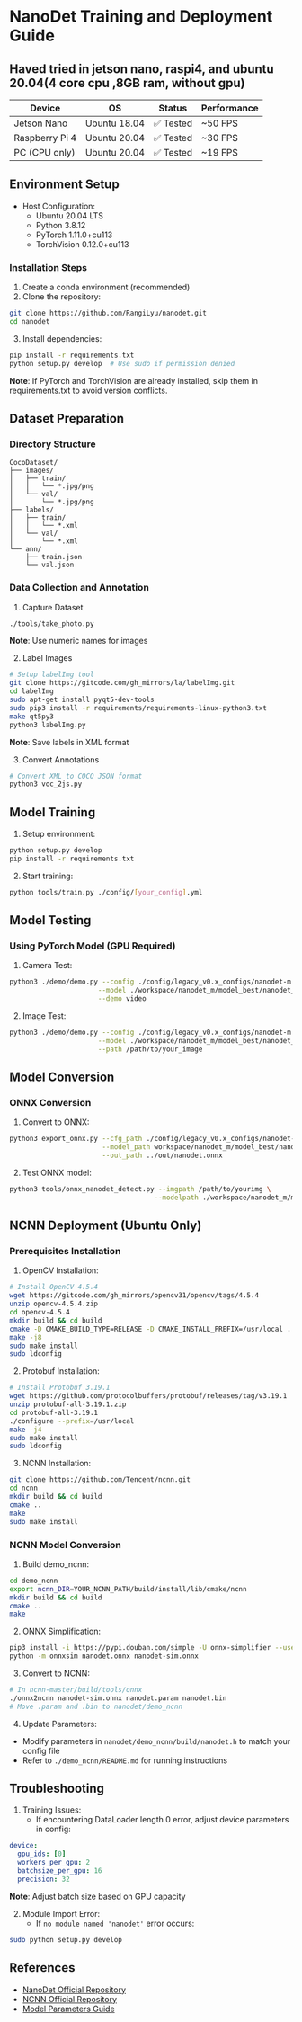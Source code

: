 # NanoDet Training and Deployment Guide

## Haved tried in jetson nano, raspi4, and ubuntu 20.04(4 core cpu ,8GB ram, without gpu)
| Device | OS | Status | Performance |
|--------|----|---------| ------------|
| Jetson Nano | Ubuntu 18.04 | ✅ Tested | ~50 FPS |
| Raspberry Pi 4 | Ubuntu 20.04 | ✅ Tested | ~30 FPS |
| PC (CPU only) | Ubuntu 20.04 | ✅ Tested | ~19 FPS |


## Environment Setup
- Host Configuration:
  - Ubuntu 20.04 LTS
  - Python 3.8.12
  - PyTorch 1.11.0+cu113
  - TorchVision 0.12.0+cu113

### Installation Steps
1. Create a conda environment (recommended)
2. Clone the repository:
```bash
git clone https://github.com/RangiLyu/nanodet.git
cd nanodet
```
3. Install dependencies:
```bash
pip install -r requirements.txt
python setup.py develop  # Use sudo if permission denied
```

**Note**: If PyTorch and TorchVision are already installed, skip them in requirements.txt to avoid version conflicts.

## Dataset Preparation
### Directory Structure
```
CocoDataset/
├── images/
│   ├── train/
│   │   └── *.jpg/png
│   └── val/
│       └── *.jpg/png
├── labels/
│   ├── train/
│   │   └── *.xml
│   └── val/
│       └── *.xml
└── ann/
    ├── train.json
    └── val.json
```

### Data Collection and Annotation
1. Capture Dataset
```bash
./tools/take_photo.py
```
**Note**: Use numeric names for images

2. Label Images
```bash
# Setup labelImg tool
git clone https://gitcode.com/gh_mirrors/la/labelImg.git
cd labelImg
sudo apt-get install pyqt5-dev-tools
sudo pip3 install -r requirements/requirements-linux-python3.txt
make qt5py3
python3 labelImg.py
```
**Note**: Save labels in XML format

3. Convert Annotations
```bash
# Convert XML to COCO JSON format
python3 voc_2js.py
```

## Model Training
1. Setup environment:
```bash
python setup.py develop
pip install -r requirements.txt
```

2. Start training:
```bash
python tools/train.py ./config/[your_config].yml
```

## Model Testing
### Using PyTorch Model (GPU Required)
1. Camera Test:
```bash
python3 ./demo/demo.py --config ./config/legacy_v0.x_configs/nanodet-m.yml \
                      --model ./workspace/nanodet_m/model_best/nanodet_model_best.pth \
                      --demo video
```

2. Image Test:
```bash
python3 ./demo/demo.py --config ./config/legacy_v0.x_configs/nanodet-m.yml \
                      --model ./workspace/nanodet_m/model_best/nanodet_model_best.pth \
                      --path /path/to/your_image
```

## Model Conversion
### ONNX Conversion
1. Convert to ONNX:
```bash
python3 export_onnx.py --cfg_path ./config/legacy_v0.x_configs/nanodet-m.yml \
                       --model_path workspace/nanodet_m/model_best/nanodet_model_best.pth \
                       --out_path ../out/nanodet.onnx
```

2. Test ONNX model:
```bash
python3 tools/onnx_nanodet_detect.py --imgpath /path/to/yourimg \
                                    --modelpath ./workspace/nanodet_m/model_best/nanodet_model_best.pth
```

## NCNN Deployment (Ubuntu Only)
### Prerequisites Installation

1. OpenCV Installation:
```bash
# Install OpenCV 4.5.4
wget https://gitcode.com/gh_mirrors/opencv31/opencv/tags/4.5.4
unzip opencv-4.5.4.zip
cd opencv-4.5.4
mkdir build && cd build
cmake -D CMAKE_BUILD_TYPE=RELEASE -D CMAKE_INSTALL_PREFIX=/usr/local ..
make -j8
sudo make install
sudo ldconfig
```

2. Protobuf Installation:
```bash
# Install Protobuf 3.19.1
wget https://github.com/protocolbuffers/protobuf/releases/tag/v3.19.1
unzip protobuf-all-3.19.1.zip
cd protobuf-all-3.19.1
./configure --prefix=/usr/local
make -j4
sudo make install
sudo ldconfig
```

3. NCNN Installation:
```bash
git clone https://github.com/Tencent/ncnn.git
cd ncnn
mkdir build && cd build
cmake ..
make
sudo make install
```

### NCNN Model Conversion
1. Build demo_ncnn:
```bash
cd demo_ncnn
export ncnn_DIR=YOUR_NCNN_PATH/build/install/lib/cmake/ncnn
mkdir build && cd build
cmake ..
make
```

2. ONNX Simplification:
```bash
pip3 install -i https://pypi.douban.com/simple -U onnx-simplifier --user
python -m onnxsim nanodet.onnx nanodet-sim.onnx
```

3. Convert to NCNN:
```bash
# In ncnn-master/build/tools/onnx
./onnx2ncnn nanodet-sim.onnx nanodet.param nanodet.bin
# Move .param and .bin to nanodet/demo_ncnn
```

4. Update Parameters:
- Modify parameters in `nanodet/demo_ncnn/build/nanodet.h` to match your config file
- Refer to `./demo_ncnn/README.md` for running instructions

## Troubleshooting
1. Training Issues:
   - If encountering DataLoader length 0 error, adjust device parameters in config:
```yaml
device:
  gpu_ids: [0]
  workers_per_gpu: 2
  batchsize_per_gpu: 16
  precision: 32
```
**Note**: Adjust batch size based on GPU capacity

2. Module Import Error:
   - If `no module named 'nanodet'` error occurs:
```bash
sudo python setup.py develop
```

## References
- [NanoDet Official Repository](https://github.com/RangiLyu/nanodet)
- [NCNN Official Repository](https://github.com/Tencent/ncnn)
- [Model Parameters Guide](https://blog.csdn.net/qq_20144897/article/details/132071736)

